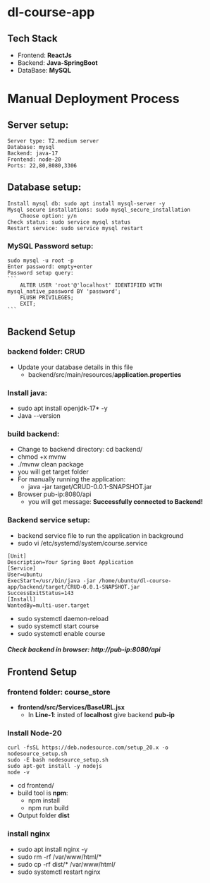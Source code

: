 # dl-course-app
## Tech Stack
- Frontend: **ReactJs**
- Backend: **Java-SpringBoot**
- DataBase: **MySQL**

# Manual Deployment Process
## Server setup:
    Server type: T2.medium server
    Database: mysql 
    Backend: java-17
    Frontend: node-20
    Ports: 22,80,8080,3306
## Database setup:
    Install mysql db: sudo apt install mysql-server -y
    Mysql secure installations: sudo mysql_secure_installation
        Choose option: y/n
    Check status: sudo service mysql status
    Restart service: sudo service mysql restart
### MySQL Password setup:
    sudo mysql -u root -p
    Enter password: empty+enter
    Password setup query:
    ```
        ALTER USER 'root'@'localhost' IDENTIFIED WITH mysql_native_password BY 'password';
        FLUSH PRIVILEGES;
        EXIT;
    ```
## Backend Setup
### backend folder: CRUD
- Update your database details in this file
  - backend/src/main/resources/**application.properties**
### Install java: 
- sudo apt install openjdk-17* -y
- Java --version
### build backend:
- Change to backend directory: cd backend/
- chmod +x mvnw
- ./mvnw clean package
- you will get target folder
- For manually running the application:
  - java -jar target/CRUD-0.0.1-SNAPSHOT.jar
- Browser pub-ip:8080/api
  - you will get message: **Successfully connected to Backend!**
### Backend service setup:
- backend service file to run the application in background
- sudo vi /etc/systemd/system/course.service
```
[Unit]
Description=Your Spring Boot Application
[Service]
User=ubuntu
ExecStart=/usr/bin/java -jar /home/ubuntu/dl-course-app/backend/target/CRUD-0.0.1-SNAPSHOT.jar
SuccessExitStatus=143
[Install]
WantedBy=multi-user.target
```
- sudo systemctl daemon-reload
- sudo systemctl start course
- sudo systemctl enable course
##### Check backend in browser: http://pub-ip:8080/api
 
## Frontend Setup 
### frontend folder: course_store
- **frontend/src/Services/BaseURL.jsx**
  - In **Line-1**: insted of **localhost** give backend **pub-ip**

### Install Node-20
```
curl -fsSL https://deb.nodesource.com/setup_20.x -o nodesource_setup.sh
sudo -E bash nodesource_setup.sh
sudo apt-get install -y nodejs
node -v
```
- cd frontend/
- build tool is **npm**:
  - npm install
  - npm run build
- Output folder **dist**
### install nginx
- sudo apt install nginx -y
- sudo rm -rf /var/www/html/*
- sudo cp -rf dist/* /var/www/html/
- sudo systemctl restart nginx





